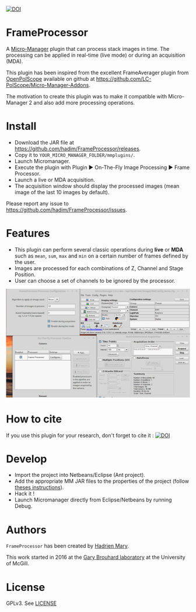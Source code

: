 [![DOI](https://zenodo.org/badge/4163/hadim/pygraphml.svg)](https://zenodo.org/badge/latestdoi/4163/hadim/FrameProcessor)

# FrameProcessor

A [Micro-Manager](https://micro-manager.org/) plugin that can process stack images in time. The processing can be applied in real-time (live mode) or during an acquisition (MDA).

This plugin has been inspired from the excellent FrameAverager plugin from [OpenPolScope](http://www.openpolscope.org/pages/MMPlugin_Frame_Averager.htm) available on github at https://github.com/LC-PolScope/Micro-Manager-Addons.

The motivation to create this plugin was to make it compatible with Micro-Manager 2 and also add more processing operations.

# Install

- Download the JAR file at https://github.com/hadim/FrameProcessor/releases.
- Copy it to `YOUR_MICRO_MANAGER_FOLDER/mmplugins/`.
- Launch Micromanager.
- Execute the plugin with Plugin ▶ On-The-Fly Image Processing ▶ Frame Processor.
- Launch a live or MDA acquisition.
- The acquisition window should display the processed images (mean image of the last 10 images by default).

Please report any issue to https://github.com/hadim/FrameProcessor/issues.

# Features

- This plugin can perform several classic operations during **live** or **MDA** such as `mean`, `sum`, `max` and `min` on a certain number of frames defined by the user.
- Images are processed for each combinations of Z, Channel and Stage Position.
- User can choose a set of channels to be ignored by the processor.

![Screenshot of the Frame Processor plugin](/screenshot.png)

# How to cite

If you use this plugin for your research, don't forget to cite it : [![DOI](https://zenodo.org/badge/4163/hadim/pygraphml.svg)](https://zenodo.org/badge/latestdoi/4163/hadim/FrameProcessor)


# Develop

- Import the project into Netbeans/Eclipse (Ant project).
- Add the appropriate MM JAR files to the properties of the project (follow [theses instructions](https://micro-manager.org/wiki/Writing_plugins_for_Micro-Manager)).
- Hack it !
- Launch Micromanager directly from Eclipse/Netbeans by running Debug.

# Authors

`FrameProcessor` has been created by [Hadrien Mary](mailto:hadrien.mary@gmail.com).

This work started in 2016 at the [Gary Brouhard laboratory](http://brouhardlab.mcgill.ca/) at the University of McGill.

# License

GPLv3. See [LICENSE](LICENSE)
